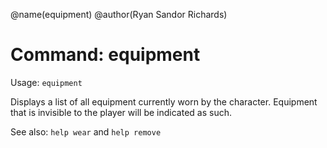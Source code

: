 @name(equipment)
@author(Ryan Sandor Richards)

# Command: equipment
Usage: `equipment`

Displays a list of all equipment currently worn by the character. Equipment
that is invisible to the player will be indicated as such.

See also: `help wear` and `help remove`

